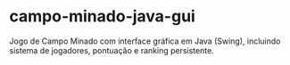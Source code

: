 # campo-minado-java-gui
Jogo de Campo Minado com interface gráfica em Java (Swing), incluindo sistema de jogadores, pontuação e ranking persistente.
